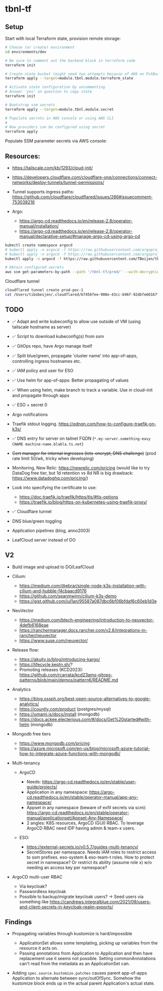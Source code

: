 # tbnl-tf

## Setup

Start with local Terraform state, provision remote storage:

```sh
# Choose (or create) environment
cd environments/dev

# Be sure to comment out the backend block in terraform code
terraform init

# Create state bucket (might need two attempts because of 409 on PutBucketVersioning)
terraform apply --target=module.tbnl.module.terraform_state

# Activate state configuration by uncommenting
# Answer 'yes' on question to copy state
terraform init

# Bootstrap ssm secrets
terraform apply --target=module.tbnl.module.secret

# Populate secrets in AWS console or using AWS CLI
#
# Now providers can be configured using secret
terraform apply
```

Populate SSM parameter secrets via AWS console:


## Resources:

* https://tailscale.com/kb/1293/cloud-init/
* https://developers.cloudflare.com/cloudflare-one/connections/connect-networks/deploy-tunnels/tunnel-permissions/
* Tunnel supports ingress paths: https://github.com/cloudflare/cloudflared/issues/286#issuecomment-753038216
* Argo:

    * https://argo-cd.readthedocs.io/en/release-2.8/operator-manual/installation/
    * https://argo-cd.readthedocs.io/en/release-2.8/operator-manual/declarative-setup/#manage-argo-cd-using-argo-cd

```sh
kubectl create namespace argocd
# kubectl apply -n argocd -f https://raw.githubusercontent.com/argoproj/argo-cd/stable/manifests/install.yaml
# kubectl apply -n argocd -f https://raw.githubusercontent.com/argoproj/argo-cd/v2.8.4/manifests/install.yaml
kubectl apply -n argocd -f https://raw.githubusercontent.com/TBeijen/tbnl-gitops/main/argocd/install.yaml

# Obtain configured secrets
aws ssm get-parameters-by-path --path '/tbnl-tf/prod/' --with-decryption --recursive --output json
```

Cloudflare tunnel
```sh
cloudflared tunnel create prod-poc-1
cat /Users/tibobeijen/.cloudflared/b7456fee-908e-43cc-b96f-92dbfe60167f.json
```

## TODO

* ✅ Adapt and write kubeconfig to allow use outside of VM (using tailscale hostname as server)
* ✅ Script to download kubeconfig(s) from ssm
* ✅ GitOps repo, have Argo manage itself
* ✅ Split blue/green, propagate 'cluster name' into app-of-apps, controlling ingress hostnames etc.
* ✅ IAM policy and user for ESO
* ✅ Use helm for app-of-apps: Better propagating of values
* ✅ When using helm, make branch to track a variable. Use in cloud-init and propagate through apps
* ✅ ESO + secret 0
* Argo notifications
* Traefik stdout logging. https://qdnqn.com/how-to-configure-traefik-on-k3s/
* ✅ DNS entry for server on tailnet FQDN (`*.my-server.something-easy CNAME machine-name.blabla.ts.net`)
* ~~Cert manager for internal ingresses (lets-encrypt, DNS challenge)~~ (prod rate limit 50/wk, tricky when developing)
* Monitoring, New Relic: https://newrelic.com/pricing (would like to try DataDog free tier, but 1d retention vs 8d NR is big drawback: https://www.datadoghq.com/pricing/)
* Look into specifying the certificate to use: 

    * https://doc.traefik.io/traefik/https/tls/#tls-options
    * https://traefik.io/blog/https-on-kubernetes-using-traefik-proxy/

* ✅ Cloudflare tunnel
* DNS blue/green toggling
* Application pipelines (blog, anno2003)
* LeafCloud server instead of DO

## V2

* Build image and upload to DO/LeafCloud
* Cilium:

    * https://medium.com/@ebrar/single-node-k3s-installation-with-cilium-and-hubble-f4cbaacd9176
    * https://github.com/seanmwinn/cilium-k3s-demo
    * https://gist.github.com/iul1an/95587a087dbc6bf06bfdaf6c60eb1d3e

* NeuVector

    * https://medium.com/btech-engineering/introduction-to-neuvector-4defb6168eae
    * https://ranchermanager.docs.rancher.com/v2.6/integrations-in-rancher/neuvector
    * https://www.suse.com/neuvector/

* Release flow: 

    * https://akuity.io/blog/introducing-kargo/ 
    * https://lifecycle.keptn.sh/?
    * Promoting releases (KCD2023): https://github.com/rcarrata/kcd23ams-gitops-patterns/blob/main/demos/pattern6/README.md

* Analytics

    * https://blog.ossph.org/best-open-source-alternatives-to-google-analytics/
    * https://countly.com/product (postgres/mysql)
    * https://umami.is/docs/install (mongodb)
    * https://docs.ackee.electerious.com/#/docs/Get%20started#with-helm (mongodb)

* Mongodb free tiers

    * https://www.mongodb.com/pricing
    * https://azure.microsoft.com/en-us/blog/microsoft-azure-tutorial-how-to-integrate-azure-functions-with-mongodb/

* Multi-tenancy

    * ArgoCD

        * Needs: https://argo-cd.readthedocs.io/en/stable/user-guide/projects/
        * Application in any namespace: https://argo-cd.readthedocs.io/en/stable/operator-manual/app-any-namespace/
        * Appset in any namespace (beware of exfil secrets via scm): https://argo-cd.readthedocs.io/en/stable/operator-manual/applicationset/Appset-Any-Namespace/
        * 2 angles: K8S resources, ArgoCD (GUI) RBAC. To leverage ArgoCD RBAC need IDP having admin & team-x users.

    * ESO:

        * https://external-secrets.io/v0.5.7/guides-multi-tenancy/
        * SecretStores per namespace. Needs IAM roles to restrict access to ssm prefixes. eso-system & eso-team-t roles. How to protect secret in namespace? Or restrict its ability (assume role x) w/o needing an access key per namespace?

* ArgoCD multi-user RBAC

    * Via keycloak?
    * Passwordless keycloak
    * Possible to backup/migrate keycloak users? -> Seed users via something like https://candrews.integralblue.com/2021/09/users-and-client-secrets-in-keycloak-realm-exports/

## Findings

* Propagating variables through kustomize is hard/impossible

    * ApplicationSet allows some templating, picking up variables from the resource it acts on.
    * Passing annotations from Application to Application and then have replacement use it seems not possible. Setting commonAnnotations can't read from the metadata as an ApplicationSet can.

* Adding `spec.source.kustomize.patches` causes parent app-of-apps Application to alternate between sync/outOfSync. Somehow the kustomize block ends up in the actual parent Application's actual state.
